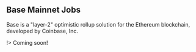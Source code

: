 ## Base Mainnet Jobs

Base is a "layer-2" optimistic rollup solution for the Ethereum blockchain, developed by Coinbase, Inc.

!> Coming soon!